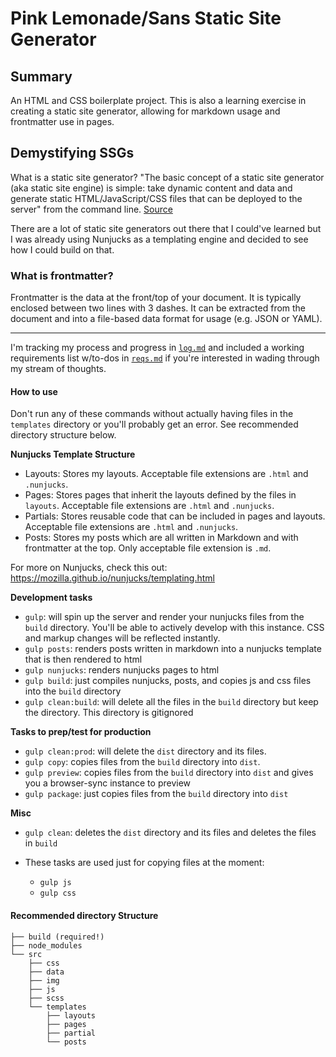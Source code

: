# Pink Lemonade/Sans Static Site Generator

## Summary
An HTML and CSS boilerplate project. This is also a learning exercise in creating a static site generator, allowing for markdown usage and frontmatter use in pages.

## Demystifying SSGs
What is a static site generator? "The basic concept of a static site generator (aka static site engine) is simple: take dynamic content and data and generate static HTML/JavaScript/CSS files that can be deployed to the server" from the command line. [Source](https://www.oreilly.com/ideas/static-site-generators)

There are a lot of static site generators out there that I could've learned but I was already using Nunjucks as a templating engine and decided to see how I could build on that.

### What is frontmatter?
Frontmatter is the data at the front/top of your document. It is typically enclosed between two lines with 3 dashes. It can be extracted from the document and into a file-based data format for usage (e.g. JSON or YAML).

---
I'm tracking my process and progress in [`log.md`](log.md) and included a working requirements list w/to-dos in [`reqs.md`](reqs.md) if you're interested in wading through my stream of thoughts.

#### How to use
Don't run any of these commands without actually having files in the `templates` directory or you'll probably get an error. See recommended directory structure below.

**Nunjucks Template Structure**
- Layouts: Stores my layouts. Acceptable file extensions are `.html` and `.nunjucks`.
- Pages: Stores pages that inherit the layouts defined by the files in `layouts`. Acceptable file extensions are `.html` and `.nunjucks`.
- Partials: Stores reusable code that can be included in pages and layouts. Acceptable file extensions are `.html` and `.nunjucks`.
- Posts: Stores my posts which are all written in Markdown and with frontmatter at the top. Only acceptable file extension is `.md`.

For more on Nunjucks, check this out: https://mozilla.github.io/nunjucks/templating.html

**Development tasks**
- `gulp`: will spin up the server and render your nunjucks files from the `build` directory. You'll be able to actively develop with this instance. CSS and markup changes will be reflected instantly.
- `gulp posts`: renders posts written in markdown into a nunjucks template that is then rendered to html
- `gulp nunjucks`: renders nunjucks pages to html
- `gulp build`: just compiles nunjucks, posts, and copies js and css files into the `build` directory
- `gulp clean:build`: will delete all the files in the `build` directory but keep the directory. This directory is gitignored


**Tasks to prep/test for production**
- `gulp clean:prod`: will delete the `dist` directory and its files.
- `gulp copy`: copies files from the `build` directory into `dist`.
- `gulp preview`: copies files from the `build` directory into `dist` and gives you a browser-sync instance to preview
- `gulp package`: just copies files from the `build` directory into `dist`


**Misc**
- `gulp clean`: deletes the `dist` directory and its files and deletes the files in `build`

- These tasks are used just for copying files at the moment:
    - `gulp js`
    - `gulp css`

#### Recommended directory Structure
```
├── build (required!)
├── node_modules
└── src
    ├── css
    ├── data
    ├── img
    ├── js
    ├── scss
    └── templates
        ├── layouts
        ├── pages
        ├── partial
        └── posts

```
